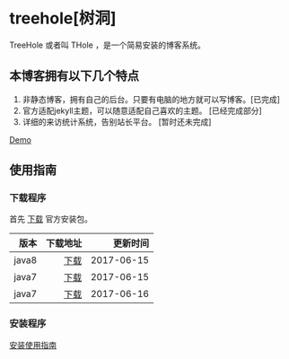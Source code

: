 # treehole[树洞]

TreeHole 或者叫 THole ，是一个简易安装的博客系统。 

## 本博客拥有以下几个特点

1. 非静态博客，拥有自己的后台。只要有电脑的地方就可以写博客。[已完成]
2. 官方适配jekyll主题，可以随意适配自己喜欢的主题。 [已经完成部分]
3. 详细的来访统计系统，告别站长平台。 [暂时还未完成]

[Demo](http://blog.zhangyingwei.com)

## 使用指南

### 下载程序
首先 [下载](http://orgr5bpmh.bkt.clouddn.com/treehole-0.0.1-SNAPSHOT.zip) 官方安装包。

|版本|下载地址|更新时间|
|-:|-:|-:|
|java8| [下载](http://orgr5bpmh.bkt.clouddn.com/treehole-0.0.1-SNAPSHOT-20170615.zip)|2017-06-15|
|java7| [下载](http://orgr5bpmh.bkt.clouddn.com/treehole-0.0.1-SNAPSHOT-jdk7-20170615.zip)|2017-06-15|
|java7| [下载](http://orgr5bpmh.bkt.clouddn.com/treehole-0.0.1-SNAPSHOT-20170616.zip)|2017-06-16|

### 安装程序
[安装使用指南](http://blog.zhangyingwei.com/articles/4)


